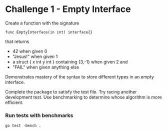 # Challenge 1 - Empty Interface
Create a function with the signature
```
func EmptyInterface(in int) interface{}
```
that returns
- 42 when given 0
- "Jesus!" when given 1
- a struct {
    x int
    y int
}
containing {3,-1} when given 2 and
- "FAIL" when given anything else

Demonstrates mastery of the syntax to store different types in an empty interface.

Complete the package to satisfy the test file.  Try racing another development test.  Use benchmarking to determine whose algorithm is more efficient.

### Run tests with benchmarks

```
go test -bench .
```
